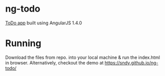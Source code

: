 # ng-todo
<a href="https://sndy.github.io/ng-todo/">ToDo app<a> built using AngularJS 1.4.0

# Running
Download the files from repo. into your local machine & run the index.html in browser.
Alternatively, checkout the demo at https://sndy.github.io/ng-todo/

